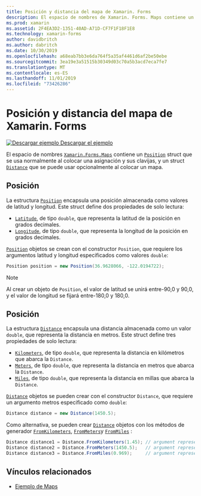 ```yaml
---
title: Posición y distancia del mapa de Xamarin. Forms
description: El espacio de nombres de Xamarin. Forms. Maps contiene un struct de posición que se usa normalmente al colocar una asignación y sus clavijas, y una estructura de distancia que se puede usar opcionalmente al colocar un mapa.
ms.prod: xamarin
ms.assetid: 2F4EA3D2-1351-40AD-A71D-CF7F1F18F1E8
ms.technology: xamarin-forms
author: davidbritch
ms.author: dabritch
ms.date: 10/30/2019
ms.openlocfilehash: a68eab7bb3e6da764f5a35af4461d6af2be50ebe
ms.sourcegitcommit: 3ea19e3a51515b30349d03c70a5b3acd7eca7fe7
ms.translationtype: MT
ms.contentlocale: es-ES
ms.lasthandoff: 11/01/2019
ms.locfileid: "73426286"
---
```

# <a name="xamarinforms-map-position-and-distance"></a>Posición y distancia del mapa de Xamarin. Forms

[![Descargar ejemplo](~/media/shared/download.png) Descargar el ejemplo](https://docs.microsoft.com/samples/xamarin/xamarin-forms-samples/workingwithmaps)

El espacio de nombres [`Xamarin.Forms.Maps`](xref:Xamarin.Forms.Maps) contiene un [`Position`](xref:Xamarin.Forms.Maps.Position) struct que se usa normalmente al colocar una asignación y sus clavijas, y un struct [`Distance`](xref:Xamarin.Forms.Maps.Distance) que se puede usar opcionalmente al colocar un mapa.

## <a name="position"></a>Posición

La estructura [`Position`](xref:Xamarin.Forms.Maps.Position) encapsula una posición almacenada como valores de latitud y longitud. Este struct define dos propiedades de solo lectura:

- [`Latitude`](xref:Xamarin.Forms.Maps.Position.Latitude), de tipo `double`, que representa la latitud de la posición en grados decimales.
- [`Longitude`](xref:Xamarin.Forms.Maps.Position.Longitude), de tipo `double`, que representa la longitud de la posición en grados decimales.

[`Position`](xref:Xamarin.Forms.Maps.Position) objetos se crean con el constructor `Position`, que requiere los argumentos latitud y longitud especificados como valores `double`:

```csharp
Position position = new Position(36.9628066, -122.0194722);
```

> [!NOTE]
> Al crear un objeto de `Position`, el valor de latitud se unirá entre-90,0 y 90,0, y el valor de longitud se fijará entre-180,0 y 180,0.

## <a name="distance"></a>Posición

La estructura [`Distance`](xref:Xamarin.Forms.Maps.Distance) encapsula una distancia almacenada como un valor `double`, que representa la distancia en metros. Este struct define tres propiedades de solo lectura:

- [`Kilometers`](xref:Xamarin.Forms.Maps.Distance.Kilometers), de tipo `double`, que representa la distancia en kilómetros que abarca la `Distance`.
- [`Meters`](xref:Xamarin.Forms.Maps.Distance.Meters), de tipo `double`, que representa la distancia en metros que abarca la `Distance`.
- [`Miles`](xref:Xamarin.Forms.Maps.Distance.Miles), de tipo `double`, que representa la distancia en millas que abarca la `Distance`.

[`Distance`](xref:Xamarin.Forms.Maps.Distance) objetos se pueden crear con el constructor `Distance`, que requiere un argumento metros especificado como `double`:

```csharp
Distance distance = new Distance(1450.5);
```

Como alternativa, se pueden crear [`Distance`](xref:Xamarin.Forms.Maps.Distance) objetos con los métodos de generador [`FromKilometers`](xref:Xamarin.Forms.Maps.Distance.FromKilometers*), [`FromMeters`](xref:Xamarin.Forms.Maps.Distance.FromMeters*)y [`FromMiles`](xref:Xamarin.Forms.Maps.Distance.FromMiles*) :

```csharp
Distance distance1 = Distance.FromKilometers(1.45); // argument represents the number of kilometers
Distance distance2 = Distance.FromMeters(1450.5);   // argument represents the number of meters
Distance distance3 = Distance.FromMiles(0.969);     // argument represents the number of miles
```

## <a name="related-links"></a>Vínculos relacionados

- [Ejemplo de Maps](https://docs.microsoft.com/samples/xamarin/xamarin-forms-samples/workingwithmaps)
